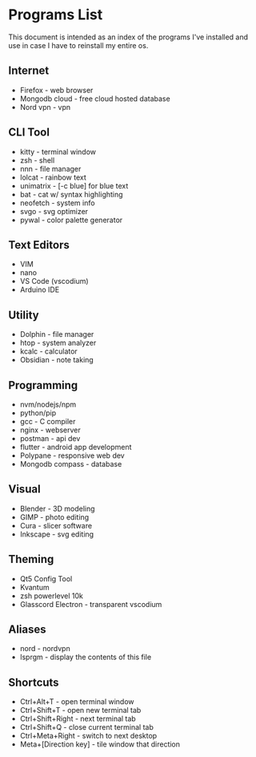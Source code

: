 # Programs List

This document is intended as an index of the programs I've installed and use in case I have to reinstall my entire os.

## Internet

- Firefox - web browser
- Mongodb cloud - free cloud hosted database
- Nord vpn - vpn

## CLI Tool

- kitty - terminal window
- zsh - shell
- nnn - file manager
- lolcat - rainbow text
- unimatrix - [-c blue] for blue text
- bat - cat w/ syntax highlighting
- neofetch - system info
- svgo - svg optimizer
- pywal - color palette generator

## Text Editors

- VIM
- nano
- VS Code (vscodium)
- Arduino IDE

## Utility

- Dolphin - file manager
- htop - system analyzer
- kcalc - calculator
- Obsidian - note taking

## Programming

- nvm/nodejs/npm
- python/pip
- gcc - C compiler
- nginx - webserver
- postman - api dev
- flutter - android app development
- Polypane - responsive web dev
- Mongodb compass - database

## Visual

- Blender - 3D modeling
- GIMP - photo editing
- Cura - slicer software
- Inkscape - svg editing

## Theming

- Qt5 Config Tool
- Kvantum
- zsh powerlevel 10k
- Glasscord Electron - transparent vscodium

## Aliases

- nord - nordvpn
- lsprgm - display the contents of this file

## Shortcuts

- Ctrl+Alt+T - open terminal window
- Ctrl+Shift+T - open new terminal tab
- Ctrl+Shift+Right - next terminal tab
- Ctrl+Shift+Q - close current terminal tab
- Ctrl+Meta+Right - switch to next desktop
- Meta+[Direction key] - tile window that direction
